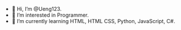 - 👋 Hi, I’m @Ueng123.
- 👀 I’m interested in Programmer.
- 🌱 I’m currently learning HTML, HTML CSS, Python, JavaScript, C#.

<!---
Ueng123/Ueng123 is a ✨ special ✨ repository because its `README.md` (this file) appears on your GitHub profile.
You can click the Preview link to take a look at your changes.
--->
